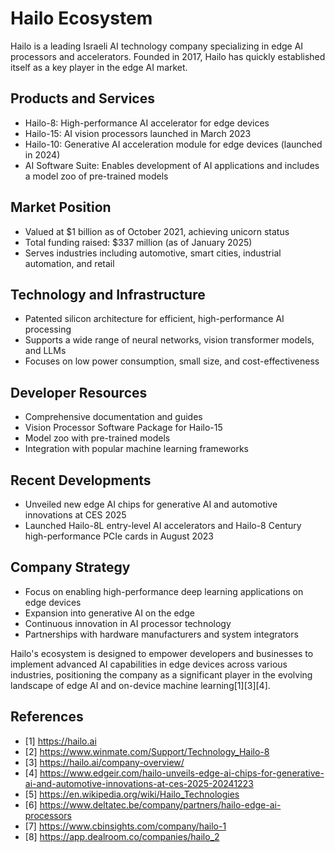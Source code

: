 # Hailo Ecosystem

Hailo is a leading Israeli AI technology company specializing in edge AI processors and accelerators. Founded in 2017, Hailo has quickly established itself as a key player in the edge AI market.

## Products and Services

- Hailo-8: High-performance AI accelerator for edge devices
- Hailo-15: AI vision processors launched in March 2023
- Hailo-10: Generative AI acceleration module for edge devices (launched in 2024)
- AI Software Suite: Enables development of AI applications and includes a model zoo of pre-trained models

## Market Position

- Valued at $1 billion as of October 2021, achieving unicorn status
- Total funding raised: $337 million (as of January 2025)
- Serves industries including automotive, smart cities, industrial automation, and retail

## Technology and Infrastructure

- Patented silicon architecture for efficient, high-performance AI processing
- Supports a wide range of neural networks, vision transformer models, and LLMs
- Focuses on low power consumption, small size, and cost-effectiveness

## Developer Resources

- Comprehensive documentation and guides
- Vision Processor Software Package for Hailo-15
- Model zoo with pre-trained models
- Integration with popular machine learning frameworks

## Recent Developments

- Unveiled new edge AI chips for generative AI and automotive innovations at CES 2025
- Launched Hailo-8L entry-level AI accelerators and Hailo-8 Century high-performance PCIe cards in August 2023

## Company Strategy

- Focus on enabling high-performance deep learning applications on edge devices
- Expansion into generative AI on the edge
- Continuous innovation in AI processor technology
- Partnerships with hardware manufacturers and system integrators

Hailo's ecosystem is designed to empower developers and businesses to implement advanced AI capabilities in edge devices across various industries, positioning the company as a significant player in the evolving landscape of edge AI and on-device machine learning[1][3][4].

## References

- [1] https://hailo.ai
- [2] https://www.winmate.com/Support/Technology_Hailo-8
- [3] https://hailo.ai/company-overview/
- [4] https://www.edgeir.com/hailo-unveils-edge-ai-chips-for-generative-ai-and-automotive-innovations-at-ces-2025-20241223
- [5] https://en.wikipedia.org/wiki/Hailo_Technologies
- [6] https://www.deltatec.be/company/partners/hailo-edge-ai-processors
- [7] https://www.cbinsights.com/company/hailo-1
- [8] https://app.dealroom.co/companies/hailo_2